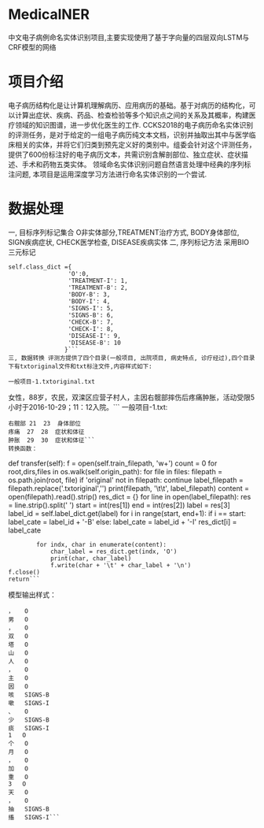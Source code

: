 # MedicalNER
中文电子病例命名实体识别项目,主要实现使用了基于字向量的四层双向LSTM与CRF模型的网络

# 项目介绍

电子病历结构化是让计算机理解病历、应用病历的基础。基于对病历的结构化，可以计算出症状、疾病、药品、检查检验等多个知识点之间的关系及其概率，构建医疗领域的知识图谱，进一步优化医生的工作. CCKS2018的电子病历命名实体识别的评测任务，是对于给定的一组电子病历纯文本文档，识别并抽取出其中与医学临床相关的实体，并将它们归类到预先定义好的类别中。组委会针对这个评测任务，提供了600份标注好的电子病历文本，共需识别含解剖部位、独立症状、症状描述、手术和药物五类实体。 领域命名实体识别问题自然语言处理中经典的序列标注问题, 本项目是运用深度学习方法进行命名实体识别的一个尝试.

# 数据处理
一, 目标序列标记集合 O非实体部分,TREATMENT治疗方式, BODY身体部位, SIGN疾病症状, CHECK医学检查, DISEASE疾病实体
二, 序列标记方法 采用BIO三元标记
```
self.class_dict ={
                 'O':0,
                 'TREATMENT-I': 1,
                 'TREATMENT-B': 2,
                 'BODY-B': 3,
                 'BODY-I': 4,
                 'SIGNS-I': 5,
                 'SIGNS-B': 6,
                 'CHECK-B': 7,
                 'CHECK-I': 8,
                 'DISEASE-I': 9,
                 'DISEASE-B': 10
                }```
三, 数据转换 评测方提供了四个目录(一般项目, 出院项目, 病史特点, 诊疗经过),四个目录下有txtoriginal文件和txt标注文件,内容样式如下:

一般项目-1.txtoriginal.txt
```
女性，88岁，农民，双滦区应营子村人，主因右髋部摔伤后疼痛肿胀，活动受限5小时于2016-10-29；11：12入院。```
一般项目-1.txt:
```
右髋部	21	23	身体部位
疼痛	27	28	症状和体征
肿胀	29	30	症状和体征```
转换函数：
```
 def transfer(self):
    f = open(self.train_filepath, 'w+')
    count = 0
    for root,dirs,files in os.walk(self.origin_path):
        for file in files:
            filepath = os.path.join(root, file)
            if 'original' not in filepath:
                continue
            label_filepath = filepath.replace('.txtoriginal','')
            print(filepath, '\t\t', label_filepath)
            content = open(filepath).read().strip()
            res_dict = {}
            for line in open(label_filepath):
                res = line.strip().split('	')
                start = int(res[1])
                end = int(res[2])
                label = res[3]
                label_id = self.label_dict.get(label)
                for i in range(start, end+1):
                    if i == start:
                        label_cate = label_id + '-B'
                    else:
                        label_cate = label_id + '-I'
                    res_dict[i] = label_cate

            for indx, char in enumerate(content):
                char_label = res_dict.get(indx, 'O')
                print(char, char_label)
                f.write(char + '\t' + char_label + '\n')
    f.close()
    return```
模型输出样式：
```
，	O
男	O
，	O
双	O
塔	O
山	O
人	O
，	O
主	O
因	O
咳	SIGNS-B
嗽	SIGNS-I
、	O
少	SIGNS-B
痰	SIGNS-I
1	O
个	O
月	O
，	O
加	O
重	O
3	O
天	O
，	O
抽	SIGNS-B
搐	SIGNS-I```
